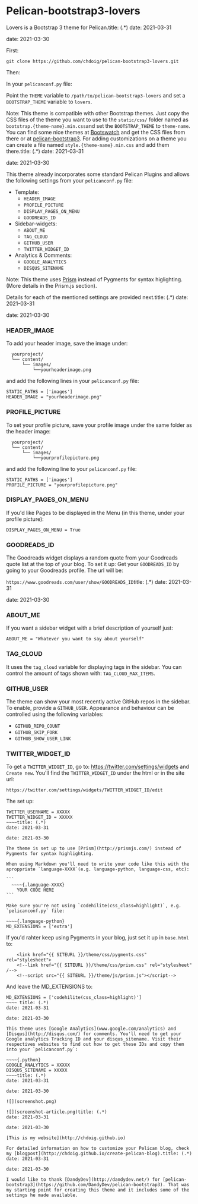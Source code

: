 # Pelican-bootstrap3-lovers

Lovers is a Bootstrap 3 theme for Pelican.title: (.*)
date: 2021-03-31

date: 2021-03-30

First:

`git clone https://github.com/chdoig/pelican-bootstrap3-lovers.git`

Then:

In your `pelicanconf.py` file:

Point the `THEME` variable to `/path/to/pelican-bootstrap3-lovers` and set a `BOOTSTRAP_THEME` variable to `lovers`. 

Note: This theme is compatible with other Bootstrap themes. Just copy the CSS files of the theme you want to use to the `static/css/` folder named as `bootstrap.{theme-name}.min.css`and set the `BOOTSTRAP_THEME` to `theme-name`. You can find some nice themes at [Bootswatch](http://bootswatch.com/) and get the CSS files from there or at [pelican-bootstrap3](https://github.com/DandyDev/pelican-bootstrap3). For adding customizations on a theme you can create a file named `style.{theme-name}.min.css` and add them there.title: (.*)
date: 2021-03-31

date: 2021-03-30

This theme already incorporates some standard Pelican Plugins and allows the following settings from your `pelicanconf.py` file:

* Template:
	* `HEADER_IMAGE`
	* `PROFILE_PICTURE`
	* `DISPLAY_PAGES_ON_MENU`
	* `GOODREADS_ID`
* Sidebar-widgets:
	* `ABOUT_ME`
	* `TAG_CLOUD`
	* `GITHUB_USER`
	* `TWITTER_WIDGET_ID`
* Analytics & Comments:
	* `GOOGLE_ANALYTICS`
	* `DISQUS_SITENAME`

Note: This theme uses [Prism](http://prismjs.com/) instead of Pygments for syntax higlighting. (More details in the Prism.js section).

Details for each of the mentioned settings are provided next.title: (.*)
date: 2021-03-31

date: 2021-03-30

### HEADER_IMAGE

To add your header image, save the image under:

~~~~{.bash}
  yourproject/
  └── content/
      └── images/
          └──yourheaderimage.png
~~~~    

and add the following lines in your `pelicanconf.py` file:

~~~~{.python}
STATIC_PATHS = ['images']
HEADER_IMAGE = "yourheaderimage.png"
~~~~

### PROFILE_PICTURE

To set your profile picture, save your profile image under the same folder as the header image:

~~~~{.bash}
  yourproject/
  └── content/
      └── images/
          └──yourprofilepicture.png
~~~~   

and add the following line to your `pelicanconf.py` file:

~~~~{.python}
STATIC_PATHS = ['images']
PROFILE_PICTURE = "yourprofilepicture.png"
~~~~ 

### DISPLAY_PAGES_ON_MENU

If you'd like Pages to be displayed in the Menu (in this theme, under your profile picture):

~~~~{python}
DISPLAY_PAGES_ON_MENU = True
~~~~ 

### GOODREADS_ID

The Goodreads widget displays a random quote from your Goodreads quote list at the top of your blog. To set it up:
Get your `GOODREADS_ID` by going to your Goodreads profile. The url will be: 

`https://www.goodreads.com/user/show/GOODREADS_ID`title: (.*)
date: 2021-03-31

date: 2021-03-30

### ABOUT_ME

If you want a sidebar widget with a brief description of yourself just:

~~~~{python}
ABOUT_ME = "Whatever you want to say about yourself"
~~~~ 

### TAG_CLOUD

It uses the `tag_cloud` variable for displaying tags in the sidebar. You can control the amount of tags shown with: `TAG_CLOUD_MAX_ITEMS`.

### GITHUB_USER

The theme can show your most recently active GitHub repos in the sidebar. To enable, provide a `GITHUB_USER`. Appearance and behaviour can be controlled using the following variables:

* `GITHUB_REPO_COUNT`
* `GITHUB_SKIP_FORK`
* `GITHUB_SHOW_USER_LINK`

### TWITTER_WIDGET_ID

To get a `TWITTER_WIDGET_ID`, go to: https://twitter.com/settings/widgets and `Create new`. You'll find the `TWITTER_WIDGET_ID` under the html or in the site url:

`https://twitter.com/settings/widgets/TWITTER_WIDGET_ID/edit`

The set up:

~~~~{.python}
TWITTER_USERNAME = XXXXX
TWITTER_WIDGET_ID = XXXXX
~~~~title: (.*)
date: 2021-03-31

date: 2021-03-30

The theme is set up to use [Prism](http://prismjs.com/) instead of Pygments for syntax highlighting.

When using Markdown you'll need to write your code like this with the aproppriate `language-XXXX`(e.g. language-python, language-css, etc):

```
  ~~~~{.language-XXXX}
  	YOUR CODE HERE
``` 

Make sure you're not using `codehilite(css_class=highlight)`, e.g. `pelicanconf.py` file:

~~~~{.language-python}
MD_EXTENSIONS = ['extra']
~~~~ 


If you'd rahter keep using Pygments in your blog, just set it up in `base.html` to:

~~~~{.markup}
    <link href="{{ SITEURL }}/theme/css/pygments.css" rel="stylesheet">
    <!--link href="{{ SITEURL }}/theme/css/prism.css" rel="stylesheet" /-->
    <!--script src="{{ SITEURL }}/theme/js/prism.js"></script-->
~~~~

And leave the MD_EXTENSIONS to:

~~~~{.language-python}
MD_EXTENSIONS = ['codehilite(css_class=highlight)']
~~~~ title: (.*)
date: 2021-03-31

date: 2021-03-30

This theme uses [Google Analytics](www.google.com/analytics) and [Disqus](http://disqus.com/) for comments. You'll need to get your Google analytics Tracking ID and your disqus_sitename. Visit their respectives websites to find out how to get these IDs and copy them into your `pelicanconf.py`:

~~~~{.python}
GOOGLE_ANALYTICS = XXXXX
DISQUS_SITENAME = XXXXX
~~~~title: (.*)
date: 2021-03-31

date: 2021-03-30

![](screenshot.png)

![](screenshot-article.png)title: (.*)
date: 2021-03-31

date: 2021-03-30

[This is my website](http://chdoig.github.io)

For detailed information on how to customize your Pelican blog, check my [blogpost](http://chdoig.github.io/create-pelican-blog).title: (.*)
date: 2021-03-31

date: 2021-03-30

I would like to thank [DandyDev](http://dandydev.net/) for [pelican-bootstrap3](https://github.com/DandyDev/pelican-bootstrap3). That was my starting point for creating this theme and it includes some of the settings he made available.
